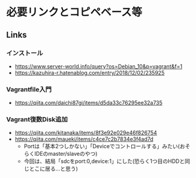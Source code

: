 必要リンクとコピペベース等
===

## Links

### インストール

- https://www.server-world.info/query?os=Debian_10&p=vagrant&f=1
- https://kazuhira-r.hatenablog.com/entry/2018/12/02/235925


### Vagrantfile入門

- https://qiita.com/daichi87gi/items/d5da33c76295ee32a735

### Vagrant復数Disk追加

- https://qiita.com/kjtanaka/items/8f3e92e029e46f826754
- https://qiita.com/maueki/items/c4ce7c2b7834e3f4ad7d
  - Portは「基本2つしかない」「Deviceでコントロールする」みたい(おそらくIDEのmaster/slaveのやつ)
  - 今回は、結局「sdcをport:0,device:1」にした(恐らく1つ目のHDDと同じとこに居る…と思う)
